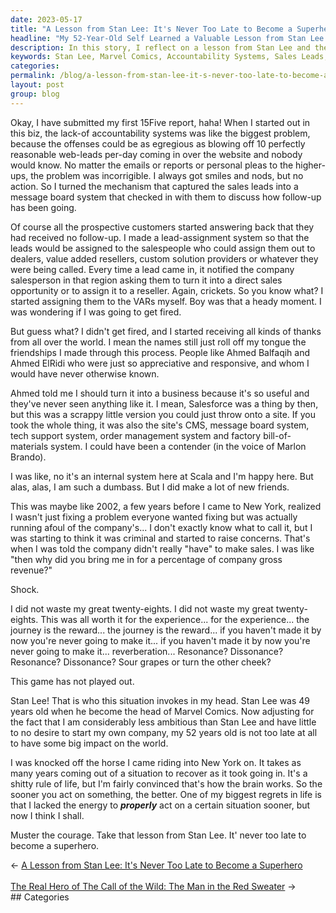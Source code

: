 ```yaml
---
date: 2023-05-17
title: "A Lesson from Stan Lee: It's Never Too Late to Become a Superhero"
headline: "My 52-Year-Old Self Learned a Valuable Lesson from Stan Lee: It's Never Too Late to Become a Superhero"
description: In this story, I reflect on a lesson from Stan Lee and the importance of taking action sooner rather than later. I share my own experience of being in a situation where I lacked the energy to act properly and the regret that followed. I urge readers to muster the courage and to take inspiration from Stan Lee, that it's never too late to become a superhero.
keywords: Stan Lee, Marvel Comics, Accountability Systems, Sales Leads, Message Board System, Lead Assignment System, VARs, Ahmed Balfaqih, Ahmed ElRidi, Salesforce, CMS, Tech Support System, Order Management System, Factory Bill-of-Materials System, Marlon Brando, Scala, Gross Revenue, Criminal, New York, Big Impact, Ambitious, Courage, Superhero
categories: 
permalink: /blog/a-lesson-from-stan-lee-it-s-never-too-late-to-become-a-superhero/
layout: post
group: blog
---
```



Okay, I have submitted my first 15Five report, haha! When I started out in this
biz, the lack-of accountability systems was like the biggest problem, because
the offenses could be as egregious as blowing off 10 perfectly reasonable
web-leads per-day coming in over the website and nobody would know. No matter
the emails or reports or personal pleas to the higher-ups, the problem was
incorrigible. I always got smiles and nods, but no action. So I turned the
mechanism that captured the sales leads into a message board system that
checked in with them to discuss how follow-up has been going. 

Of course all the prospective customers started answering back that they had
received no follow-up. I made a lead-assignment system so that the leads would
be assigned to the salespeople who could assign them out to dealers, value
added resellers, custom solution providers or whatever they were being called.
Every time a lead came in, it notified the company salesperson in that region
asking them to turn it into a direct sales opportunity or to assign it to a
reseller. Again, crickets. So you know what? I started assigning them to the
VARs myself. Boy was that a heady moment. I was wondering if I was going to get
fired.

But guess what? I didn't get fired, and I started receiving all kinds of
thanks from all over the world. I mean the names still just roll off my tongue
the friendships I made through this process. People like Ahmed Balfaqih and
Ahmed ElRidi who were just so appreciative and responsive, and whom I would
have never otherwise known. 

Ahmed told me I should turn it into a business because it's so useful and
they've never seen anything like it. I mean, Salesforce was a thing by then,
but this was a scrappy little version you could just throw onto a site. If you
took the whole thing, it was also the site's CMS, message board system, tech
support system, order management system and factory bill-of-materials system. I
could have been a contender (in the voice of Marlon Brando). 

I was like, no it's an internal system here at Scala and I'm happy here. But
alas, alas, I am such a dumbass. But I did make a lot of new friends.

This was maybe like 2002, a few years before I came to New York, realized I
wasn't just fixing a problem everyone wanted fixing but was actually running
afoul of the company's... I don't exactly know what to call it, but I was
starting to think it was criminal and started to raise concerns. That's when I
was told the company didn't really "have" to make sales. I was like "then why
did you bring me in for a percentage of company gross revenue?"

Shock.

I did not waste my great twenty-eights. I did not waste my great twenty-eights.
This was all worth it for the experience... for the experience... the journey
is the reward... the journey is the reward... if you haven't made it by now
you're never going to make it... if you haven't made it by now you're never
going to make it... reverberation... Resonance? Dissonance? Resonance?
Dissonance? Sour grapes or turn the other cheek?

This game has not played out.

Stan Lee! That is who this situation invokes in my head. Stan Lee was 49 years
old when he become the head of Marvel Comics. Now adjusting for the fact that I
am considerably less ambitious than Stan Lee and have little to no desire to
start my own company, my 52 years old is not too late at all to have some big
impact on the world.

I was knocked off the horse I came riding into New York on. It takes as many
years coming out of a situation to recover as it took going in. It's a shitty
rule of life, but I'm fairly convinced that's how the brain works. So the
sooner you act on something, the better. One of my biggest regrets in life is
that I lacked the energy to ***properly*** act on a certain situation sooner,
but now I think I shall.

Muster the courage. Take that lesson from Stan Lee. It' never too late to
become a superhero.



















<div class="arrow-links"><div class="post-nav-prev"><span class="arrow">&larr;&nbsp;</span><a href="/blog/a-lesson-from-stan-lee-it-s-never-too-late-to-become-a-superhero/">A Lesson from Stan Lee: It's Never Too Late to Become a Superhero</a></div> &nbsp; <div class="post-nav-next"><a href="/blog/the-real-hero-of-the-call-of-the-wild-the-man-in-the-red-sweater/">The Real Hero of The Call of the Wild: The Man in the Red Sweater</a><span class="arrow">&nbsp;&rarr;</span></div></div>
## Categories

<ul></ul>
